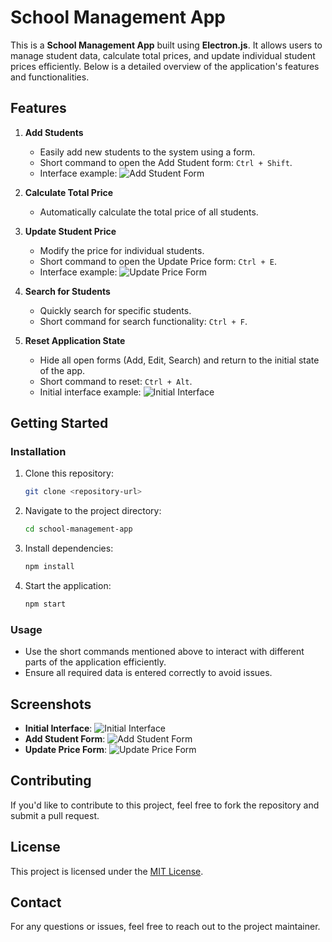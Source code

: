 # School Management App

This is a **School Management App** built using **Electron.js**. It allows users to manage student data, calculate total prices, and update individual student prices efficiently. Below is a detailed overview of the application's features and functionalities.

## Features

1. **Add Students**
   - Easily add new students to the system using a form.
   - Short command to open the Add Student form: `Ctrl + Shift`.
   - Interface example: ![Add Student Form](add.png)

2. **Calculate Total Price**
   - Automatically calculate the total price of all students.

3. **Update Student Price**
   - Modify the price for individual students.
   - Short command to open the Update Price form: `Ctrl + E`.
   - Interface example: ![Update Price Form](chg.png)

4. **Search for Students**
   - Quickly search for specific students.
   - Short command for search functionality: `Ctrl + F`.

5. **Reset Application State**
   - Hide all open forms (Add, Edit, Search) and return to the initial state of the app.
   - Short command to reset: `Ctrl + Alt`.
   - Initial interface example: ![Initial Interface](init.png)

## Getting Started

### Installation
1. Clone this repository:
   ```bash
   git clone <repository-url>
   ```
2. Navigate to the project directory:
   ```bash
   cd school-management-app
   ```
3. Install dependencies:
   ```bash
   npm install
   ```
4. Start the application:
   ```bash
   npm start
   ```

### Usage
- Use the short commands mentioned above to interact with different parts of the application efficiently.
- Ensure all required data is entered correctly to avoid issues.

## Screenshots
- **Initial Interface**: ![Initial Interface](init.png)
- **Add Student Form**: ![Add Student Form](add.png)
- **Update Price Form**: ![Update Price Form](chg.png)

## Contributing
If you'd like to contribute to this project, feel free to fork the repository and submit a pull request.

## License
This project is licensed under the [MIT License](LICENSE).

## Contact
For any questions or issues, feel free to reach out to the project maintainer.
